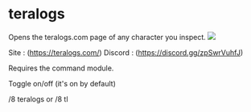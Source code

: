 # teralogs

Opens the teralogs.com page of any character you inspect.
![](https://i.ibb.co/QMQj2Hv/image.png)

Site : (https://teralogs.com/)
Discord : (https://discord.gg/zpSwrVuhfJ)

Requires the command module.

Toggle on/off (it's on by default)

/8 teralogs or /8 tl